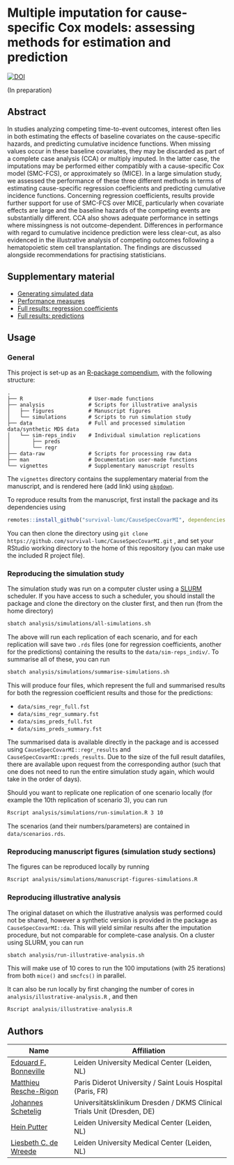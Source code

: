 # Multiple imputation for cause-specific Cox models: assessing methods for estimation and prediction

[![DOI](https://zenodo.org/badge/DOI/10.5281/zenodo.4727788.svg)](https://doi.org/10.5281/zenodo.4727788)

(In preparation)

## Abstract

In studies analyzing competing time-to-event outcomes, interest often lies in both estimating the effects of baseline covariates on the cause-specific hazards, and predicting cumulative incidence functions. When missing values occur in these baseline covariates, they may be discarded as part of a complete case analysis (CCA) or multiply imputed. In the latter case, the imputations may be performed either compatibly with a cause-specific Cox model (SMC-FCS), or approximately so (MICE). In a large simulation study, we assessed the performance of these three different methods in terms of estimating cause-specific regression coefficients and predicting cumulative incidence functions. Concerning regression coefficients, results provide further support for use of SMC-FCS over MICE, particularly when covariate effects are large and the baseline hazards of the competing events are substantially different. CCA also shows adequate performance in settings where missingness is not outcome-dependent. Differences in performance with regard to cumulative incidence prediction were less clear-cut, as also evidenced in the illustrative analysis of competing outcomes following a hematopoietic stem cell transplantation. The findings are discussed alongside recommendations for practising statisticians.

## Supplementary material

- [Generating simulated data](https://survival-lumc.github.io/CauseSpecCovarMI/articles/data-generation.html)
- [Performance measures](https://survival-lumc.github.io/CauseSpecCovarMI/articles/performance-measures.html)
- [Full results: regression coefficients](https://survival-lumc.github.io/CauseSpecCovarMI/articles/regr-results-full.html)
- [Full results: predictions](https://survival-lumc.github.io/CauseSpecCovarMI/articles/preds-results-full.html)

## Usage 

### General

This project is set-up as an [R-package compendium](https://github.com/ropensci/rrrpkg), with the following structure:

```
.
├── R                     # User-made functions
├── analysis              # Scripts for illustrative analysis
│   ├── figures           # Manuscript figures
│   └── simulations       # Scripts to run simulation study
├── data                  # Full and processed simulation data/synthetic MDS data
│   └── sim-reps_indiv    # Individual simulation replications
│       ├── preds
│       └── regr
├── data-raw              # Scripts for processing raw data
├── man                   # Documentation user-made functions
└── vignettes             # Supplementary manuscript results
```

The `vignettes` directory contains the supplementary material from the manuscript, and is rendered here (add link) using [`pkgdown`](https://pkgdown.r-lib.org/).

To reproduce results from the manuscript, first install the package and its dependencies using

```R
remotes::install_github("survival-lumc/CauseSpecCovarMI", dependencies = TRUE)
```

You can then clone the directory using `git clone https://github.com/survival-lumc/CauseSpecCovarMI.git` , and set your RStudio working directory to the home of this repository (you can make use the included R project file).

### Reproducing the simulation study

The simulation study was run on a computer cluster using a [SLURM](https://slurm.schedmd.com/documentation.html) scheduler. If you have access to such a scheduler, you should install the package and clone the directory on the cluster first, and then run (from the home directory)

```bash
sbatch analysis/simulations/all-simulations.sh 
```

The above will run each replication of each scenario, and for each replication will save two `.rds` files (one for regression coefficients, another for the predictions) containing the results to the `data/sim-reps_indiv/`.  To summarise all of these, you can run

```bash
sbatch analysis/simulations/summarise-simulations.sh
```

This will produce four files, which represent the full and summarised results for both the regression coefficient results and those for the predictions:

- `data/sims_regr_full.fst` 
- `data/sims_regr_summary.fst` 
- `data/sims_preds_full.fst` 
- `data/sims_preds_summary.fst` 

The summarised data is available directly in the package and is accessed using `CauseSpecCovarMI::regr_results` and `CauseSpecCovarMI::preds_results`. Due to the size of the full result datafiles, there are available upon request from the corresponding author (such that one does not need to run the entire simulation study again, which would take in the order of days).

Should you want to replicate one replication of one scenario locally (for example the 10th replication of scenario 3), you can run

```bash
Rscript analysis/simulations/run-simulation.R 3 10
```

The scenarios (and their numbers/parameters) are contained in `data/scenarios.rds`.

### Reproducing manuscript figures (simulation study sections)

The figures can be reproduced locally by running

```sh
Rscript analysis/simulations/manuscript-figures-simulations.R
```

### Reproducing illustrative analysis

The original dataset on which the illustrative analysis was performed could not be shared, however a synthetic version is provided in the package as `CauseSpecCovarMI::da`. This will yield similar results after the imputation procedure, but not comparable for complete-case analysis. On a cluster using SLURM, you can run

```bash
sbatch analysis/run-illustrative-analysis.sh
```

This will make use of 10 cores to run the 100 imputations (with 25 iterations) from both `mice()` and `smcfcs()` in parallel.

It can also be run locally by first changing the number of cores in `analysis/illustrative-analysis.R` , and then

```R
Rscript analysis/illustrative-analysis.R
```



## Authors

| Name                                                         | Affiliation                                                  |
| ------------------------------------------------------------ | ------------------------------------------------------------ |
| [Edouard F. Bonneville](https://www.lumc.nl/org/bds/medewerkers/1968807?setlanguage=English&setcountry=en) | Leiden University Medical Center (Leiden, NL)                |
| [Matthieu Resche-Rigon](https://www.researchgate.net/scientific-contributions/Matthieu-Resche-Rigon-56101026) | Paris Diderot University / Saint Louis Hospital (Paris, FR)  |
| [Johannes Schetelig](https://www.researchgate.net/scientific-contributions/Johannes-Schetelig-38769437) | Universitätsklinikum Dresden / DKMS Clinical Trials Unit (Dresden, DE) |
| [Hein Putter](https://www.lumc.nl/org/bds/medewerkers/hputter?setlanguage=English&setcountry=en) | Leiden University Medical Center (Leiden, NL)                |
| [Liesbeth C. de Wreede](https://www.lumc.nl/org/bds/medewerkers/lcdewreede?setlanguage=English&setcountry=en) | Leiden University Medical Center (Leiden, NL)                |

